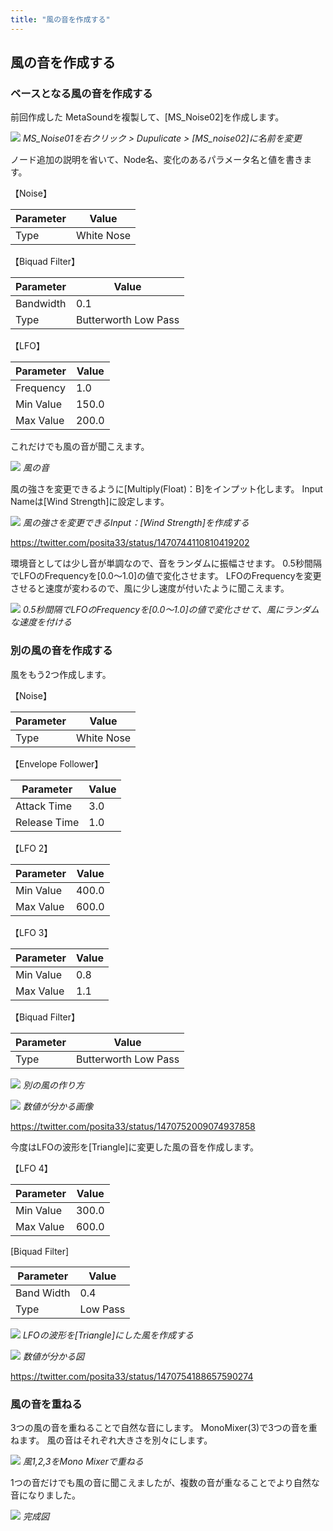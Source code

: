 ```yaml
---
title: "風の音を作成する"
---
```


## 風の音を作成する

### ベースとなる風の音を作成する

前回作成した MetaSoundを複製して、[MS_Noise02]を作成します。

![](/images/books/ue5_metasound_createsound/chapter03_wind/2022-02-20-11-45-40.png)
*MS_Noise01を右クリック > Dupulicate > [MS_noise02]に名前を変更*

ノード追加の説明を省いて、Node名、変化のあるパラメータ名と値を書きます。

【Noise】

|Parameter|Value|
|---|---|
|Type|White Nose|

【Biquad Filter】

|Parameter|Value|
|---|---|
|Bandwidth|0.1|
|Type|Butterworth Low Pass|

【LFO】

|Parameter|Value|
|---|---|
|Frequency|1.0|
|Min Value|150.0|
|Max Value|200.0|

これだけでも風の音が聞こえます。

![](/images/books/ue5_metasound_createsound/chapter03_wind/2022-02-20-11-46-35.png)
*風の音*

風の強さを変更できるように[Multiply(Float)：B]をインプット化します。
Input Nameは[Wind Strength]に設定します。

![](/images/books/ue5_metasound_createsound/chapter03_wind/2022-02-20-18-30-10.png)
*風の強さを変更できるInput：[Wind Strength]を作成する*

https://twitter.com/posita33/status/1470744110810419202

環境音としては少し音が単調なので、音をランダムに振幅させます。
0.5秒間隔でLFOのFrequencyを[0.0～1.0]の値で変化させます。
LFOのFrequencyを変更させると速度が変わるので、風に少し速度が付いたように聞こえます。

![](/images/books/ue5_metasound_createsound/chapter03_wind/2022-02-20-18-31-15.png)
*0.5秒間隔でLFOのFrequencyを[0.0～1.0]の値で変化させて、風にランダムな速度を付ける*

### 別の風の音を作成する

風をもう2つ作成します。

【Noise】

|Parameter|Value|
|---|---|
|Type|White Nose|

【Envelope Follower】

|Parameter|Value|
|---|---|
|Attack Time|3.0|
|Release Time|1.0|

【LFO 2】

|Parameter|Value|
|---|---|
|Min Value|400.0|
|Max Value|600.0|

【LFO 3】

|Parameter|Value|
|---|---|
|Min Value|0.8|
|Max Value|1.1|

【Biquad Filter】

|Parameter|Value|
|---|---|
|Type|Butterworth Low Pass|

![](/images/books/ue5_metasound_createsound/chapter03_wind/2022-02-20-18-35-26.png)
*別の風の作り方*

![](/images/books/ue5_metasound_createsound/chapter03_wind/2022-02-20-18-45-52.png)
*数値が分かる画像*

https://twitter.com/posita33/status/1470752009074937858

今度はLFOの波形を[Triangle]に変更した風の音を作成します。

【LFO 4】

|Parameter|Value|
|---|---|
|Min Value|300.0|
|Max Value|600.0|


[Biquad Filter]

|Parameter|Value|
|---|---|
|Band Width|0.4|
|Type|Low Pass|

![](/images/books/ue5_metasound_createsound/chapter03_wind/2022-02-20-18-43-07.png)
*LFOの波形を[Triangle]にした風を作成する*

![](/images/books/ue5_metasound_createsound/chapter03_wind/2022-02-20-18-49-34.png)
*数値が分かる図*

https://twitter.com/posita33/status/1470754188657590274

### 風の音を重ねる

3つの風の音を重ねることで自然な音にします。
MonoMixer(3)で3つの音を重ねます。
風の音はそれぞれ大きさを別々にします。

![](/images/books/ue5_metasound_createsound/chapter03_wind/2022-02-20-18-50-23.png)
*風1,2,3をMono Mixerで重ねる*

1つの音だけでも風の音に聞こえましたが、複数の音が重なることでより自然な音になりました。

![](/images/books/ue5_metasound_createsound/chapter03_wind/2022-02-20-18-53-26.png)
*完成図*
